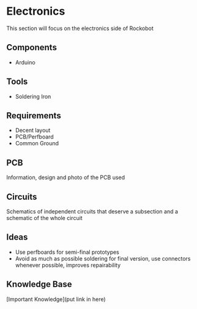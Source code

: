# Electronics 
This section will focus on the electronics side of Rockobot

## Components
- Arduino

## Tools
- Soldering Iron

## Requirements
- Decent layout
- PCB/Perfboard
- Common Ground

## PCB
Information, design and photo of the PCB used

## Circuits
Schematics of independent circuits that deserve a subsection and a schematic of the whole circuit

## Ideas
- Use perfboards for semi-final prototypes
- Avoid as much as possible soldering for final version, use connectors whenever possible, improves repairability

## Knowledge Base
[Important Knowledge](put link in here)
